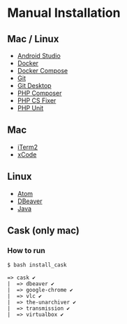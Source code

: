 # Manual Installation

## Mac / Linux

- [Android Studio](https://developer.android.com/studio/install.html?hl=pt-br)
- [Docker](https://docs.docker.com/engine/installation/#desktop)
- [Docker Compose](https://docs.docker.com/compose/install/)
- [Git](https://git-scm.com/book/en/v2/Getting-Started-Installing-Git)
- [Git Desktop](https://desktop.github.com/)
- [PHP Composer](https://getcomposer.org/download/)
- [PHP CS Fixer](https://github.com/FriendsOfPHP/PHP-CS-Fixer)
- [PHP Unit](https://phpunit.de/getting-started.html)

## Mac

- [iTerm2](https://www.iterm2.com/)
- [xCode](https://developer.apple.com/xcode/)

## Linux

- [Atom](https://atom.io/)
- [DBeaver](https://dbeaver.jkiss.org/)
- [Java](https://www.java.com/pt_BR/download/help/linux_x64_install.xml)

## Cask (only mac)

### How to run

```bash
$ bash install_cask
```

```
=> cask ✔
|  => dbeaver ✔
|  => google-chrome ✔
|  => vlc ✔
|  => the-unarchiver ✔
|  => transmission ✔
|  => virtualbox ✔
```

